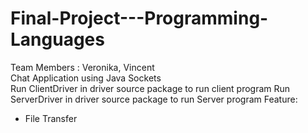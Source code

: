 # Final-Project---Programming-Languages
Team Members : Veronika, Vincent  
Chat Application using Java Sockets  
Run ClientDriver in driver source package to run client program
Run ServerDriver in driver source package to run Server program
Feature:
- File Transfer
